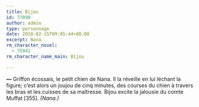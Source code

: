 ```yaml
---
title: Bijou
id: 77090
author: admin
type: personnage
date: 2010-02-15T09:05:44+00:00
excerpt: Nana
rm_character_novel:
  - 75941
rm_character_name_main: Bijou

---
```

**—** Griffon écossais, le petit chien de Nana. Il la réveille en lui léchant la figure; c&rsquo;est alors un joujou de cinq minutes, des courses du chien à travers les bras et les cuisses de sa maîtresse. Bijou excite la jalousie du comte Muffat [355]. _(Nana.)_